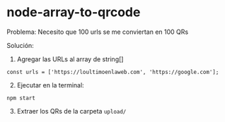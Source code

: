 # node-array-to-qrcode

Problema: Necesito que 100 urls se me conviertan en 100 QRs

Solución: 
1. Agregar las URLs al array de string[]

```
const urls = ['https://loultimoenlaweb.com', 'https://google.com'];
```

2. Ejecutar en la terminal:

 ```
 npm start
 ```
3. Extraer los QRs de la carpeta `upload/` 
